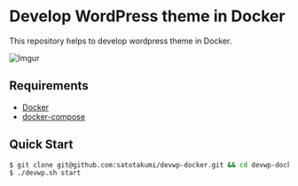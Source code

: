 # Develop WordPress theme in Docker

This repository helps to develop wordpress theme in Docker.

![Imgur](http://i.imgur.com/wLl5Bdv.png)
## Requirements

* [Docker](https://www.docker.com/)
* [docker-compose](https://docs.docker.com/compose/)

## Quick Start

```bash
$ git clone git@github.com:satotakumi/devwp-docker.git && cd devwp-docker
$ ./devwp.sh start
```
